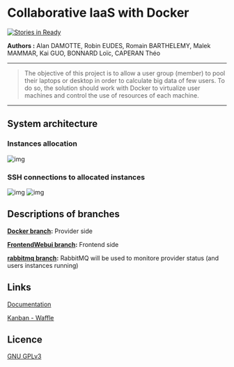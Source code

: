 Collaborative IaaS with Docker
==============================
[![Stories in Ready](https://badge.waffle.io/EudesRobin/iaas-collaboratif.png?label=ready&title=Ready)](https://waffle.io/EudesRobin/iaas-collaboratif)

**Authors :** 
Alan DAMOTTE, Robin EUDES, Romain BARTHELEMY, Malek MAMMAR, Kai GUO, BONNARD Loïc, CAPERAN Théo

----------

> The objective of this project is to allow a user group (member) to pool their laptops or desktop in order to calculate big data of few users. To do so, the solution should work with Docker to virtualize user machines and control the use of resources of each machine.

----------

System architecture
-------------------

### Instances allocation
![img](http://air.imag.fr/images/5/59/Infrastructure_globale.png)

### SSH connections to allocated instances
![img](http://air.imag.fr/images/thumb/a/a8/Infra_generale_network.png/1000px-Infra_generale_network.png)
![img](http://air.imag.fr/images/5/58/Legend_infra.png)


Descriptions of branches
----------

**[Docker branch](https://github.com/EudesRobin/iaas-collaboratif/tree/docker):**
 Provider side

**[FrontendWebui branch](https://github.com/EudesRobin/iaas-collaboratif/tree/frontendWebui):**
 Frontend side

**[rabbitmq branch](https://github.com/EudesRobin/iaas-collaboratif/tree/rabbitmq):**
 RabbitMQ will be used to monitore provider status (and users instances running)

Links
-------
[Documentation](http://air.imag.fr/index.php/Projets-2015-2016-IaaS_Docker)

[Kanban - Waffle](https://waffle.io/EudesRobin/iaas-collaboratif)

Licence
-------
[GNU GPLv3](https://www.gnu.org/licenses/gpl-3.0.fr.html)



